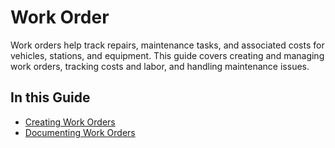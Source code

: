 # Work Order

Work orders help track repairs, maintenance tasks, and associated costs for vehicles, stations, and equipment. This guide covers creating and managing work orders, tracking costs and labor, and handling maintenance issues.

## In this Guide

- [Creating Work Orders](./work-order/creating-work-orders.md)
- [Documenting Work Orders](./work-order/documenting-work-orders.md)
